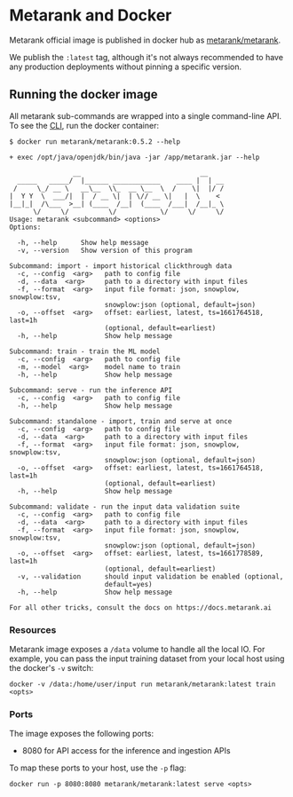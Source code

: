 # Metarank and Docker

Metarank official image is published in docker hub as [metarank/metarank](https://hub.docker.com/r/metarank/metarank/tags).

We publish the `:latest` tag, although it's not always recommended to have any production deployments without pinning a specific
version. 

## Running the docker image

All metarank sub-commands are wrapped into a single command-line API. To see the [CLI](/doc/cli.md), run the docker container:
```shell
$ docker run metarank/metarank:0.5.2 --help

+ exec /opt/java/openjdk/bin/java -jar /app/metarank.jar --help

                __                              __    
  _____   _____/  |______ ____________    ____ |  | __
 /     \_/ __ \   __\__  \\_  __ \__  \  /    \|  |/ /
|  Y Y  \  ___/|  |  / __ \|  | \// __ \|   |  \    < 
|__|_|  /\___  >__| (____  /__|  (____  /___|  /__|_ \
      \/     \/          \/           \/     \/     \/
Usage: metarank <subcommand> <options>
Options:

  -h, --help      Show help message
  -v, --version   Show version of this program

Subcommand: import - import historical clickthrough data
  -c, --config  <arg>   path to config file
  -d, --data  <arg>     path to a directory with input files
  -f, --format  <arg>   input file format: json, snowplow, snowplow:tsv,
                        snowplow:json (optional, default=json)
  -o, --offset  <arg>   offset: earliest, latest, ts=1661764518, last=1h
                        (optional, default=earliest)
  -h, --help            Show help message

Subcommand: train - train the ML model
  -c, --config  <arg>   path to config file
  -m, --model  <arg>    model name to train
  -h, --help            Show help message

Subcommand: serve - run the inference API
  -c, --config  <arg>   path to config file
  -h, --help            Show help message

Subcommand: standalone - import, train and serve at once
  -c, --config  <arg>   path to config file
  -d, --data  <arg>     path to a directory with input files
  -f, --format  <arg>   input file format: json, snowplow, snowplow:tsv,
                        snowplow:json (optional, default=json)
  -o, --offset  <arg>   offset: earliest, latest, ts=1661764518, last=1h
                        (optional, default=earliest)
  -h, --help            Show help message

Subcommand: validate - run the input data validation suite
  -c, --config  <arg>   path to config file
  -d, --data  <arg>     path to a directory with input files
  -f, --format  <arg>   input file format: json, snowplow, snowplow:tsv,
                        snowplow:json (optional, default=json)
  -o, --offset  <arg>   offset: earliest, latest, ts=1661778589, last=1h
                        (optional, default=earliest)
  -v, --validation      should input validation be enabled (optional,
                        default=yes)
  -h, --help            Show help message

For all other tricks, consult the docs on https://docs.metarank.ai

```

### Resources

Metarank image exposes a `/data` volume to handle all the local IO. 
For example, you can pass the input training dataset from your local host using the docker's `-v` switch:
```shell
docker -v /data:/home/user/input run metarank/metarank:latest train <opts>
```

### Ports

The image exposes the following ports:
* 8080 for API access for the inference and ingestion APIs

To map these ports to your host, use the `-p` flag:
```shell
docker run -p 8080:8080 metarank/metarank:latest serve <opts>
```
